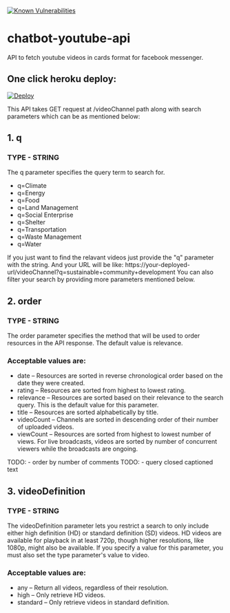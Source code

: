 [![Known Vulnerabilities](https://snyk.io/test/github/prackky/chatbot-youtube-api/badge.svg)](https://snyk.io/test/github/prackky/chatbot-youtube-api)
# chatbot-youtube-api
API to fetch youtube videos in cards format for facebook messenger.

## One click heroku deploy:
[![Deploy](https://www.herokucdn.com/deploy/button.svg)](https://heroku.com/deploy)

This API takes GET request at /videoChannel path along with search parameters which can be as mentioned below:

## 1. q
### TYPE - STRING
The q parameter specifies the query term to search for.
- q=Climate
- q=Energy
- q=Food
- q=Land Management
- q=Social Enterprise
- q=Shelter
- q=Transportation
- q=Waste Management
- q=Water
        
If you just want to find the relavant videos just provide the "q" parameter with the string. And your URL will be like:
https://your-deployed-url/videoChannel?q=sustainable+community+development
You can also filter your search by providing more parameters mentioned below.
        
## 2. order
### TYPE - STRING
The order parameter specifies the method that will be used to order resources in the API response. The default value is relevance.
### Acceptable values are:
- date – Resources are sorted in reverse chronological order based on the date they were created.
- rating – Resources are sorted from highest to lowest rating.
- relevance – Resources are sorted based on their relevance to the search query. This is the default value for this parameter.
- title – Resources are sorted alphabetically by title.
- videoCount – Channels are sorted in descending order of their number of uploaded videos.
- viewCount – Resources are sorted from highest to lowest number of views. For live broadcasts, videos are sorted by number of concurrent   viewers while the broadcasts are ongoing.

TODO: - order by number of comments
TODO: - query closed captioned text  
  
## 3. videoDefinition
### TYPE - STRING
The videoDefinition parameter lets you restrict a search to only include either high definition (HD) or standard definition (SD) videos. HD videos are available for playback in at least 720p, though higher resolutions, like 1080p, might also be available. If you specify a value for this parameter, you must also set the type parameter's value to video.

### Acceptable values are:
- any – Return all videos, regardless of their resolution.
- high – Only retrieve HD videos.
- standard – Only retrieve videos in standard definition.
